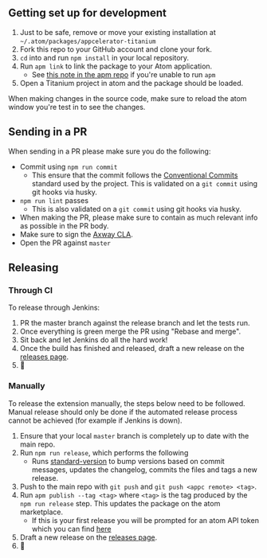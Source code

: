 ## Getting set up for development

1. Just to be safe, remove or move your existing installation at `~/.atom/packages/appcelerator-titanium`
2. Fork this repo to your GitHub account and clone your fork.
3. `cd` into and run `npm install` in your local repository.
4. Run `apm link` to link the package to your Atom application.
	- See [this note in the apm repo](https://github.com/atom/apm#installing) if you're unable to run `apm`
5. Open a Titanium project in atom and the package should be loaded.

When making changes in the source code, make sure to reload the atom window you're test in to see the changes.

## Sending in a PR

When sending in a PR please make sure you do the following:

- Commit using `npm run commit`
	- This ensure that the commit follows the [Conventional Commits](https://www.conventionalcommits.org/) standard used by the project. This is validated on a `git commit` using git hooks via husky.
- `npm run lint` passes
	- This is also validated on a `git commit` using git hooks via husky.
- When making the PR, please make sure to contain as much relevant info as possible in the PR body.
- Make sure to sign the [Axway CLA](https://cla.axway.com/).
- Open the PR against `master`


## Releasing

### Through CI

To release through Jenkins:

1. PR the master branch against the release branch and let the tests run.
2. Once everything is green merge the PR using "Rebase and merge".
3. Sit back and let Jenkins do all the hard work!
4. Once the build has finished and released, draft a new release on the [releases page](https://github.com/appcelerator/atom-appcelerator-titanium/releases).
5. 🎉

### Manually

To release the extension manually, the steps below need to be followed. Manual release should only be done if the automated release process cannot be achieved (for example if Jenkins is down).

1. Ensure that your local `master` branch is completely up to date with the main repo.
2. Run `npm run release`, which performs the following
	- Runs [standard-version](https://github.com/conventional-changelog/standard-version) to bump versions based on commit messages, updates the changelog, commits the files and tags a new release.
3. Push to the main repo with `git push` and `git push <appc remote> <tag>`.
4. Run `apm publish --tag <tag>` where `<tag>` is the tag produced by the `npm run release` step. This updates the package on the atom marketplace.
	- If this is your first release you will be prompted for an atom API token which you can find [here](https://atom.io/account)
5. Draft a new release on the [releases page](https://github.com/appcelerator/atom-appcelerator-titanium/releases).
6. 🎉

